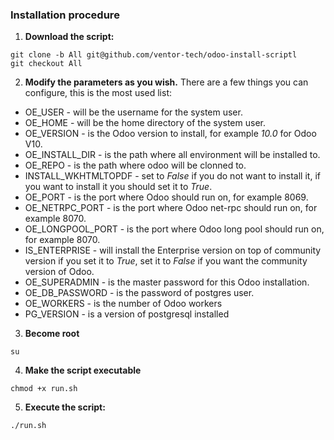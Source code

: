 <h3>Installation procedure</h3>

1. **Download the script:**
```text
git clone -b All git@github.com/ventor-tech/odoo-install-scriptl
git checkout All
```
2. **Modify the parameters as you wish.**
There are a few things you can configure, this is the most used list:

- OE_USER - will be the username for the system user.
- OE_HOME - will be the home directory of the system user.
- OE_VERSION - is the Odoo version to install, for example _10.0_ for Odoo V10.
- OE_INSTALL_DIR - is the path where all environment will be installed to.
- OE_REPO - is the path where odoo will be clonned to.
- INSTALL_WKHTMLTOPDF - set to _False_ if you do not want to install it, if you want to install it you should set it to _True_.
- OE_PORT - is the port where Odoo should run on, for example 8069.
- OE_NETRPC_PORT - is the port where Odoo net-rpc should run on, for example 8070.
- OE_LONGPOOL_PORT - is the port where Odoo long pool should run on, for example 8070.
- IS_ENTERPRISE - will install the Enterprise version on top of community version if you set it to _True_, set it to _False_ if you want the community version of Odoo.
- OE_SUPERADMIN - is the master password for this Odoo installation.
- OE_DB_PASSWORD - is the password of postgres user.
- OE_WORKERS - is the number of Odoo workers
- PG_VERSION - is a version of postgresql installed

3. **Become root**
```text
su
```
4. **Make the script executable**
```text
chmod +x run.sh
```
5. **Execute the script:**
```text
./run.sh
```
